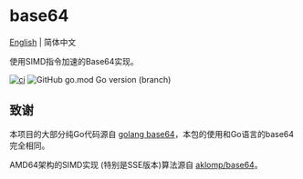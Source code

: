 # base64
[English](README.md) | 简体中文

使用SIMD指令加速的Base64实现。

[![ci](https://github.com/emmansun/base64/actions/workflows/ci.yml/badge.svg)](https://github.com/emmansun/base64/actions/workflows/ci.yml)
![GitHub go.mod Go version (branch)](https://img.shields.io/github/go-mod/go-version/emmansun/base64)

## 致谢
本项目的大部分纯Go代码源自 [golang base64](https://github.com/golang/go/tree/master/src/encoding/base64)，本包的使用和Go语言的base64完全相同。

AMD64架构的SIMD实现 (特别是SSE版本)算法源自 [aklomp/base64](https://github.com/aklomp/base64)。
